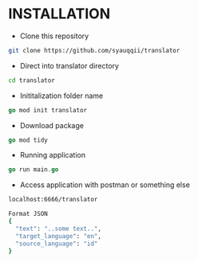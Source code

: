 # INSTALLATION
- Clone this repository
```bash
git clone https://github.com/syauqqii/translator
```
- Direct into translator directory
```bash
cd translator
```
- Inititalization folder name
```go
go mod init translator
```
- Download package
```go
go mod tidy
```
- Running application
```go
go run main.go
```
- Access application with postman or something else
```bash
localhost:6666/translator

Format JSON
{
  "text": "..some text..",
  "target_language": "en",
  "source_language": "id"
}
```

